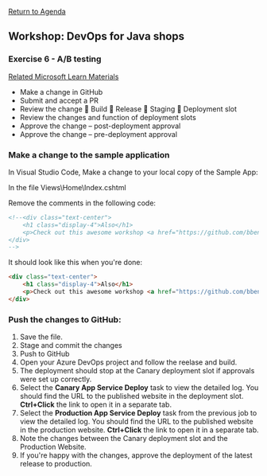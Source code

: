 
[Return to Agenda](README.md)
<br/>

## Workshop: DevOps for Java shops


### Exercise 6 - A/B testing

[Related Microsoft Learn Materials](https://docs.microsoft.com/en-us/learn/paths/deploy-applications-with-azure-devops/)

 - Make a change in GitHub
 - Submit and accept a PR
 - Review the change 
	Build
	Release
	Staging
	Deployment slot
 - Review the changes and function of deployment slots
 - Approve the change – post-deployment approval
 - Approve the change – pre-deployment approval


### Make a change to the sample application 
In Visual Studio Code, Make a change to your local copy of the Sample App:

In the file Views\Home\Index.cshtml

Remove the comments in the following code:

```HTML  
<!--<div class="text-center">
    <h1 class="display-4">Also</h1>
    <p>Check out this awesome workshop <a href="https://github.com/bbenz/devopswithgithub">DevOps for Java shops!</a>.</p>
</div>
-->
```
It should look like this when you're done: 

```HTML 
<div class="text-center">
    <h1 class="display-4">Also</h1>
    <p>Check out this awesome workshop <a href="https://github.com/bbenz/devopswithgithub">DevOps for Java shops!</a>.</p>
</div>
```

### Push the changes to GitHub:

1. Save the file.  
1. Stage and commit the changes
1. Push to GitHub
1. Open your Azure DevOps project and follow the reelase and build. 
1. The deployment should stop at the Canary deployment slot if approvals were set up correctly.  
1. Select the **Canary App Service Deploy** task to view the detailed log. You should find the URL to the published website in the deployment slot. **Ctrl+Click** the link to open it in a separate tab.
1. Select the **Production App Service Deploy** task from the previous job to view the detailed log. You should find the URL to the published website in the production website. **Ctrl+Click** the link to open it in a separate tab.
1. Note the changes between the Canary deployment slot and the Production Website.  
1. If you're happy with the changes, approve the deployment of the latest release to production.


